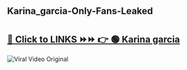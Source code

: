 
 ## Karina_garcia-Only-Fans-Leaked

# <h2><a href="https://clipsfans.com/Karina_garcia&ref=git">🔗 Click to LINKS ⏩⏩ 👉 🟢 Karina garcia </a></h2>

<a href="https://clipsfans.com/Karina_garcia&ref=git" rel="nofollow" data-target="animated-image.originalLink"><img src="https://i.ibb.co.com/xMMVF88/686577567.gif" alt="Viral Video Original" style="max-width: 100%; display: inline-block;" data-target="animated-image.originalImage"></a>
